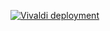 [![Vivaldi deployment](https://github.com/bc3tech/chocolatey/actions/workflows/vivaldi.yaml/badge.svg)](https://github.com/bc3tech/chocolatey/actions/workflows/vivaldi.yaml)
